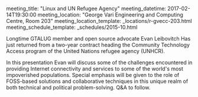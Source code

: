 meeting_title: "Linux and UN Refugee Agency"
meeting_datetime: 2017-02-14T19:30:00
meeting_location: "George Vari Engineering and Computing Centre, Room 203"
meeting_location_template: _locations/r-gvecc-203.html
meeting_schedule_template: _schedules/2015-10.html

Longtime GTALUG member and open source advocate Evan Leibovitch Has just returned from a two-year contract heading the Community Technology Access program of the United Nations refugee agency (UNHCR).

In this presentation Evan will discuss some of the challenges encountered in providing Internet connectivity and services to some of the world's most impoverished populations. Special emphasis will be given to the role of FOSS-based solutions and collaborative techniques in this unique realm of both technical and political problem-solving. Q&A to follow.
